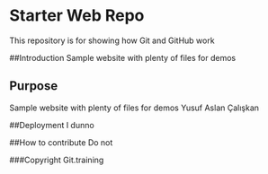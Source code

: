 # Starter Web Repo

This repository is for showing how Git and GitHub work

##Introduction
Sample website with plenty of files for demos



## Purpose

Sample website with plenty of files for demos
Yusuf Aslan Çalışkan

##Deployment
I dunno

##How to contribute
Do not

###Copyright
Git.training